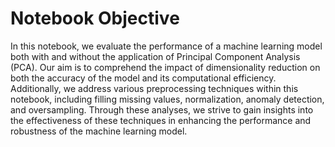 ﻿# Notebook Objective
In this notebook, we evaluate the performance of a machine learning model both with and without the application of Principal Component Analysis (PCA). Our aim is to comprehend the impact of dimensionality reduction on both the accuracy of the model and its computational efficiency. Additionally, we address various preprocessing techniques within this notebook, including filling missing values, normalization, anomaly detection, and oversampling. Through these analyses, we strive to gain insights into the effectiveness of these techniques in enhancing the performance and robustness of the machine learning model.